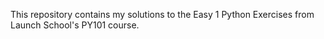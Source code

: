 This repository contains my solutions to the Easy 1 Python Exercises from Launch School's PY101 course.
